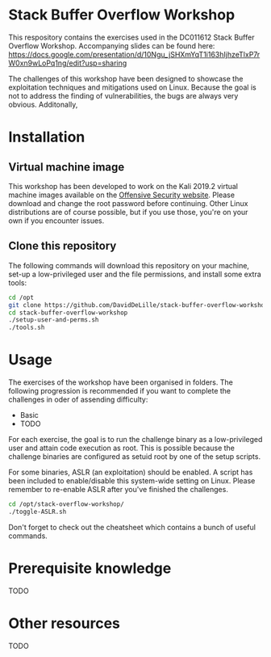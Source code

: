 # Stack Buffer Overflow Workshop
This respository contains the exercises used in the DC011612 Stack Buffer Overflow Workshop.
Accompanying slides can be found here: https://docs.google.com/presentation/d/10Ngu_jSHXmYqT1i163hIjhzeTlxP7rW0xn9wLoPq1ng/edit?usp=sharing

The challenges of this workshop have been designed to showcase the exploitation techniques and mitigations used on Linux. Because the goal is not to address the finding of vulnerabilities, the bugs are always very obvious. Additonally,  

# Installation
## Virtual machine image
This workshop has been developed to work on the Kali 2019.2 virtual machine images available on the [Offensive Security website](https://www.offensive-security.com/kali-linux-vm-vmware-virtualbox-image-download/). Please download and change the root password before continuing. Other Linux distributions are of course possible, but if you use those, you're on your own if you encounter issues.

## Clone this repository
The following commands will download this repository on your machine, set-up a low-privileged user and the file permissions, and install some extra tools:
``` bash
cd /opt
git clone https://github.com/DavidDeLille/stack-buffer-overflow-workshop
cd stack-buffer-overflow-workshop
./setup-user-and-perms.sh
./tools.sh
```

# Usage
The exercises of the workshop have been organised in folders. The following progression is recommended if you want to complete the challenges in oder of assending difficulty:

* Basic
* TODO

For each exercise, the goal is to run the challenge binary as a low-privileged user and attain code execution as root. This is possible because the challenge binaries are configured as setuid root by one of the setup scripts.

For some binaries, ASLR (an exploitation) should be enabled. A script has been included to enable/disable this system-wide setting on Linux. Please remember to re-enable ASLR after you've finished the challenges.

``` bash
cd /opt/stack-overflow-workshop/
./toggle-ASLR.sh
```

Don't forget to check out the cheatsheet which contains a bunch of useful commands.

# Prerequisite knowledge
TODO

# Other resources
TODO
